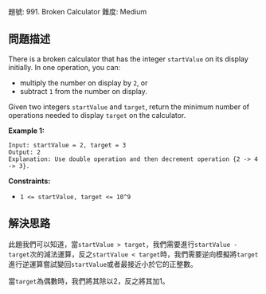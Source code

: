 題號: 991. Broken Calculator
難度: Medium

## 問題描述
There is a broken calculator that has the integer `startValue` on its display initially. In one operation, you can:

- multiply the number on display by `2`, or
- subtract `1` from the number on display.

Given two integers `startValue` and `target`, return the minimum number of operations needed to display `target` on the calculator.

**Example 1:**
```
Input: startValue = 2, target = 3
Output: 2
Explanation: Use double operation and then decrement operation {2 -> 4 -> 3}.
```

**Constraints:**

- `1 <= startValue, target <= 10^9`

## 解決思路
此題我們可以知道，當`startValue > target`，我們需要進行`startValue - target`次的減法運算，反之`startValue < target`時，我們需要逆向模擬將`target`進行逆運算嘗試變回`startValue`或者最接近小於它的正整數。

當`target`為偶數時，我們將其除以2，反之將其加1。